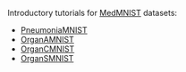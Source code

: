 Introductory tutorials for [MedMNIST](https://medmnist.com/) datasets:
* [PneumoniaMNIST](./PneumoniaMNIST.ipynb)
* [OrganAMNIST](./OrganAMNIST.ipynb)
* [OrganCMNIST](./OrganCMNIST.ipynb)
* [OrganSMNIST](./OrganSMNIST.ipynb)
